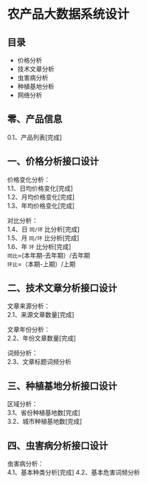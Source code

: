 # 农产品大数据系统设计

## 目录
- 价格分析
- 技术文章分析
- 虫害病分析
- 种植基地分析
- 网络分析

## 零、产品信息
0.1、产品列表[完成]  

## 一、价格分析接口设计
价格变化分析：  
1.1、日均价格变化[完成]  
1.2、月均价格变化[完成]  
1.3、年均价格变化[完成]  

对比分析：  
1.4、日 `同/环` 比分析[完成]  
1.5、月 `同/环` 比分析[完成]  
1.6、年 `环` 比分析[完成]  
`同比`=(本年期-去年期）/去年期    
`环比`=（本期-上期）/上期  


## 二、技术文章分析接口设计
文章来源分析：  
2.1、来源文章数量[完成]

文章年份分析：  
2.2、年份文章数量[完成]

词频分析：  
2.3、文章标题词频分析



## 三、种植基地分析接口设计
区域分析：  
3.1、省份种植基地数[完成]  
3.2、城市种植基地数[完成]  




## 四、虫害病分析接口设计
虫害病分析：  
4.1、基本种类分析[完成]
4.2、基本危害词频分析
